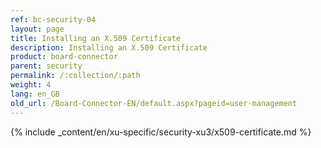 ```yaml
---
ref: bc-security-04
layout: page
title: Installing an X.509 Certificate
description: Installing an X.509 Certificate
product: board-connector
parent: security
permalink: /:collection/:path
weight: 4
lang: en_GB
old_url: /Board-Connector-EN/default.aspx?pageid=user-management
---
```

{% include _content/en/xu-specific/security-xu3/x509-certificate.md %}

